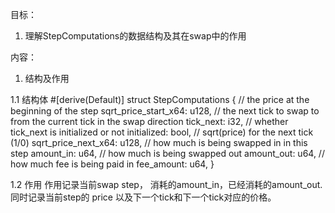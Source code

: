 目标：
1. 理解StepComputations的数据结构及其在swap中的作用

内容：
1. 结构及作用

1.1 结构体
#[derive(Default)]
struct StepComputations {
    // the price at the beginning of the step
    sqrt_price_start_x64: u128,
    // the next tick to swap to from the current tick in the swap direction
    tick_next: i32,
    // whether tick_next is initialized or not
    initialized: bool,
    // sqrt(price) for the next tick (1/0)
    sqrt_price_next_x64: u128,
    // how much is being swapped in in this step
    amount_in: u64,
    // how much is being swapped out
    amount_out: u64,
    // how much fee is being paid in
    fee_amount: u64,
}

1.2 作用
作用记录当前swap step， 消耗的amount_in，已经消耗的amount_out. 
同时记录当前step的 price 以及下一个tick和下一个tick对应的价格。 

